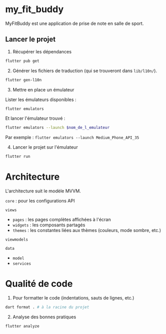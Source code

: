 # my_fit_buddy

MyFitBuddy est une application de prise de note en salle de sport.

## Lancer le projet

1. Récupérer les dépendances 
```sh
flutter pub get
```

2. Générer les fichiers de traduction (qui se trouveront dans `lib/l10n/`).
```sh
flutter gen-l10n
```

3. Mettre en place un émulateur 

Lister les émulateurs disponibles : 
```sh
flutter emulators
```
Et lancer l'émulateur trouvé : 
```sh
flutter emulators --launch $nom_de_l_emulateur
``` 

Par exemple : `flutter emulators --launch Medium_Phone_API_35`

4. Lancer le projet sur l'émulateur

```sh
flutter run
```

# Architecture

L'architecture suit le modèle MVVM.

`core` : pour les configurations API 

`views` 
- `pages` : les pages complètes affichées à l'écran
- `widgets` : les composants partagés
- `themes` : les constantes liées aux thèmes (couleurs, mode sombre, etc.)

`viewmodels`

`data`
- `model`
- `services`


# Qualité de code

1. Pour formatter le code (indentations, sauts de lignes, etc.)
```sh
dart format . # à la racine du projet
```
2. Analyse des bonnes pratiques
```sh
flutter analyze
```
